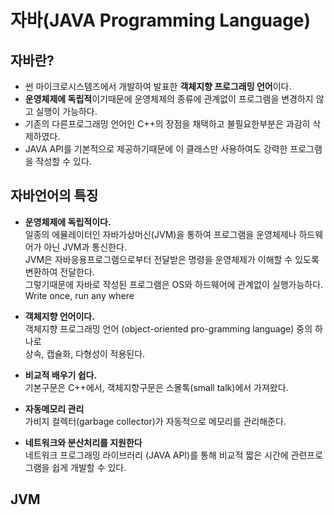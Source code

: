# 자바(JAVA Programming Language)

## 자바란?
- 썬 마이크로시스템즈에서 개발하여 발표한 **객체지향 프로그래밍 언어**이다.
- **운영체제에 독립적**이기때문에 운영체제의 종류에 관계없이 프로그램을 변경하지 않고 실행이 가능하다.
- 기존의 다른프로그래밍 언어인 C++의 장점을 채택하고 불필요한부분은 과감히 삭제하였다.
- JAVA API를 기본적으로 제공하기때문에 이 클래스만 사용하여도 강력한 프로그램을 작성할 수 있다.

## 자바언어의 특징
- **운영체제에 독립적이다.**  
    일종의 에뮬레이터인 자바가상머신(JVM)을 통하여 프로그램을 운영체제나 하드웨어가 아닌 JVM과 통신한다.  
    JVM은 자바응용프로그램으로부터 전달받은 명령을 운영체제가 이해할 수 있도록 변환하여 전달한다.  
    그렇기때문에 자바로 작성된 프로그램은 OS와 하드웨어에 관계없이 실행가능하다.  
    Write once, run any where
  
- **객체지향 언어이다.**  
    객체지향 프로그래밍 언어 (object-oriented pro-gramming language) 중의 하나로  
    상속, 캡슐화, 다형성이 적용된다.  

- **비교적 배우기 쉽다.**  
    기본구문은 C++에서, 객체지향구문은 스몰톡(small talk)에서 가져왔다.  
  
- **자동메모리 관리**  
    가비지 컬렉터(garbage collector)가 자동적으로 메모리를 관리해준다.  

- **네트워크와 분산처리를 지원한다**  
    네트워크 프로그래밍 라이브러리 (JAVA API)를 통해 비교적 짧은 시간에 관련프로그램을 쉽게 개발할 수 있다.

## JVM
